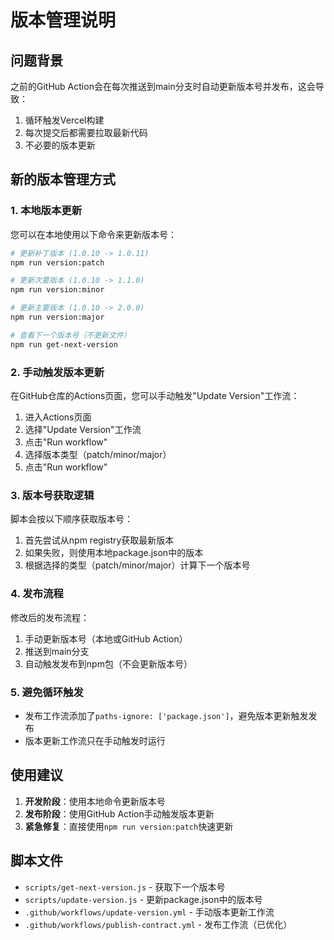 # 版本管理说明

## 问题背景

之前的GitHub Action会在每次推送到main分支时自动更新版本号并发布，这会导致：
1. 循环触发Vercel构建
2. 每次提交后都需要拉取最新代码
3. 不必要的版本更新

## 新的版本管理方式

### 1. 本地版本更新

您可以在本地使用以下命令来更新版本号：

```bash
# 更新补丁版本 (1.0.10 -> 1.0.11)
npm run version:patch

# 更新次要版本 (1.0.10 -> 1.1.0)
npm run version:minor

# 更新主要版本 (1.0.10 -> 2.0.0)
npm run version:major

# 查看下一个版本号（不更新文件）
npm run get-next-version
```

### 2. 手动触发版本更新

在GitHub仓库的Actions页面，您可以手动触发"Update Version"工作流：
1. 进入Actions页面
2. 选择"Update Version"工作流
3. 点击"Run workflow"
4. 选择版本类型（patch/minor/major）
5. 点击"Run workflow"

### 3. 版本号获取逻辑

脚本会按以下顺序获取版本号：
1. 首先尝试从npm registry获取最新版本
2. 如果失败，则使用本地package.json中的版本
3. 根据选择的类型（patch/minor/major）计算下一个版本号

### 4. 发布流程

修改后的发布流程：
1. 手动更新版本号（本地或GitHub Action）
2. 推送到main分支
3. 自动触发发布到npm包（不会更新版本号）

### 5. 避免循环触发

- 发布工作流添加了`paths-ignore: ['package.json']`，避免版本更新触发发布
- 版本更新工作流只在手动触发时运行

## 使用建议

1. **开发阶段**：使用本地命令更新版本号
2. **发布阶段**：使用GitHub Action手动触发版本更新
3. **紧急修复**：直接使用`npm run version:patch`快速更新

## 脚本文件

- `scripts/get-next-version.js` - 获取下一个版本号
- `scripts/update-version.js` - 更新package.json中的版本号
- `.github/workflows/update-version.yml` - 手动版本更新工作流
- `.github/workflows/publish-contract.yml` - 发布工作流（已优化）